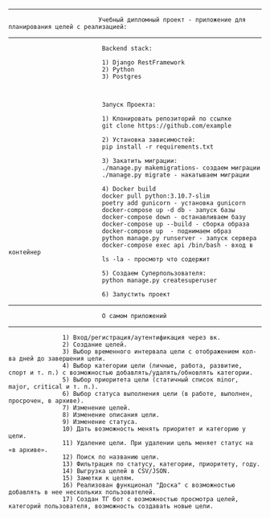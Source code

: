 -----------------------------------------------------------------------------------------------------------------------------------------------------------------------                      
                             Учебный дипломный проект - приложение для планирования целей с реализацией:
                             
-----------------------------------------------------------------------------------------------------------------------------------------------------------------------                    
                                
                              Backend stack: 
            
                              1) Django RestFramework
                              2) Python
                              3) Postgres
            
            
            
                              Запуск Проекта:
            
                              1) Клонировать репозиторий по ссылке
                              git clone https://github.com/example
            
                              2) Установка зависимостей:
                              pip install -r requirements.txt
            
                              3) Закатить миграции:
                              ./manage.py makemigrations- создаем миграции
                              ./manage.py migrate - накатываем миграции
            
                              4) Docker build
                              docker pull python:3.10.7-slim
                              poetry add gunicorn - установка gunicorn
                              docker-compose up -d db - запуск базы
                              docker-compose down - останавливаем базу
                              docker-compose up --build - сборка образа
                              docker-compose up  - поднимаем образ
                              python manage.py runserver - запуск сервера
                              docker-compose exec api /bin/bash - вход в контейнер
                              ls -la - просмотр что содержит
            
                              5) Создаем Суперпользователя:
                              python manage.py createsuperuser
            
                              6) Запустить проект
            
-----------------------------------------------------------------------------------------------------------------------------------------------------------------------
                              О самом приложений
-----------------------------------------------------------------------------------------------------------------------------------------------------------------------

                   1) Вход/регистрация/аутентификация через вк.
                   2) Создание целей.
                   3) Выбор временного интервала цели с отображением кол-ва дней до завершения цели.
                   4) Выбор категории цели (личные, работа, развитие, спорт и т. п.) с возможностью добавлять/удалять/обновлять категории.
                   5) Выбор приоритета цели (статичный список minor, major, critical и т. п.).
                   6) Выбор статуса выполнения цели (в работе, выполнен, просрочен, в архиве).
                   7) Изменение целей.
                   8) Изменение описания цели.
                   9) Изменение статуса.
                   10) Дать возможность менять приоритет и категорию у цели.
                   11) Удаление цели. При удалении цель меняет статус на «в архиве».
                   12) Поиск по названию цели.
                   13) Фильтрация по статусу, категории, приоритету, году.
                   14) Выгрузка целей в CSV/JSON.
                   15) Заметки к целям.
                   16) Реализован функционал "Доска" с возможностью добавлять в нее нескольких пользователей.
                   17) Создан ТГ бот с возможностью просмотра целей, категорий пользователя, возможность создавать новые цели.

